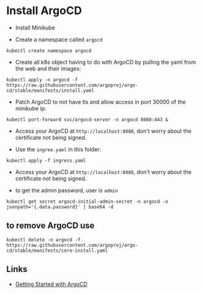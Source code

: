 # Install ArgoCD

* Install Minikube

* Create a namespace called `argocd`

```shell
kubectl create namespace argocd
```

* Create all k8s object having to do with ArgoCD by pulling the yaml from the web and their images:

```shell
kubectl apply -n argocd -f https://raw.githubusercontent.com/argoproj/argo-cd/stable/manifests/install.yaml
```

* Patch ArgoCD to not have tls and allow access in port 30000 of the minikube ip:

```shell
kubectl port-forward svc/argocd-server -n argocd 8080:443 &
```

* Access your ArgoCD at `http://localhost:8080`, don't worry about the certificate not being signed.

* Use the `ingree.yaml` in this folder:

```shell
kubectl apply -f ingress.yaml
```

* Access your ArgoCD at `http://localhost:8080`, don't worry about the certificate not being signed.

* to get the admin password, user is `admin`

```shell
kubectl get secret argocd-initial-admin-secret -n argocd -o jsonpath='{.data.password}' | base64 -d
```

## to remove ArgoCD use

```shell
kubectl delete -n argocd -f https://raw.githubusercontent.com/argoproj/argo-cd/stable/manifests/core-install.yaml
```

## Links
* [Getting Started with ArgoCD](https://argo-cd.readthedocs.io/en/stable/getting_started)
